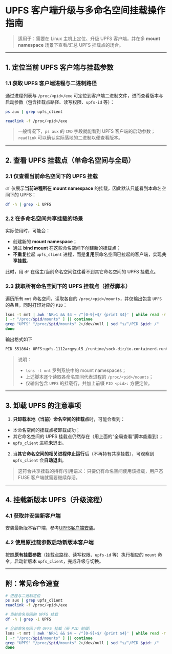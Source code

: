# UPFS 客户端升级与多命名空间挂载操作指南

> 适用于：需要在 Linux 主机上定位、升级 UPFS 客户端，并在多 **mount namespace** 场景下查看/汇总 UPFS 挂载点的场合。

---

## 1. 定位当前 UPFS 客户端与挂载参数

### 1.1 获取 UPFS 客户端进程与二进制路径
通过进程列表与 `/proc/<pid>/exe` 可定位到客户端二进制文件，进而查看版本与启动参数（包含挂载点路径、读写权限、`upfs-id` 等）：

```bash
ps aux | grep upfs_client

readlink -f /proc/<pid>/exe
```

> 一般情况下，`ps aux` 的 `CMD` 字段就能看到 UPFS 客户端的启动参数；`readlink` 可以确认实际落地的二进制以便查看版本。

---

## 2. 查看 UPFS 挂载点（单命名空间与全局）

### 2.1 仅查看当前命名空间下的 UPFS 挂载
`df` 仅展示**当前进程所在 mount namespace** 的挂载，因此默认只能看到本命名空间下的 UPFS：

```bash
df -h | grep -i UPFS
```

### 2.2 在多命名空间共享挂载的场景
实际使用时，可能会：
- 创建新的 **mount namespace**；
- 通过 **bind mount** 在这些命名空间下创建新的挂载点；
- **不重复**拉起 `upfs_client` 进程，而是**复用**原命名空间已拉起的客户端，实现**共享挂载**。

此时，用 `df` 在宿主/当前命名空间往往看不到其它命名空间的 UPFS 挂载点。

### 2.3 获取所有命名空间下的 UPFS 挂载点（推荐脚本）
遍历所有 `mnt` 命名空间，读取各自的 `/proc/<pid>/mounts`，并仅输出包含 `UPFS` 的条目，同时打印对应的 `PID`：

```bash
lsns -t mnt | awk 'NR>1 && $4 ~ /^[0-9]+$/ {print $4}' | while read -r pid; do
[ -r "/proc/$pid/mounts" ] || continue
grep "UPFS" "/proc/$pid/mounts" 2>/dev/null | sed "s/^/PID $pid: /"
done
```

输出格式如下
```bash
PID 551864: UPFS:upfs-1112arqyyul5 /runtime/sock-dir/io.containerd.runtime.v2.task/k8s.io/11c5102e02aaed8409eca2dd5d7ba16ad02cba6374a7fb15f01bc82393f10963/rootfs/host/mnt/upfs fuse.UPFS:upfs-1112arqyyul5 rw,nodev,relatime,user_id=0,group_id=0,default_permissions,allow_other 0 0
```

> 说明：  
> - `lsns -t mnt` 罗列系统中的 mount namespaces；  
> - 上述脚本逐个读取各命名空间代表进程的 `/proc/<pid>/mounts`；  
> - 仅输出包含 `UPFS` 的挂载行，并加上前缀 `PID <pid>:` 方便定位。

---

## 3. 卸载 UPFS 的注意事项

1. **只卸载本地（当前）命名空间的挂载点**时，可能会看到：  
- 本命名空间的挂载点被卸载成功；  
- 其它命名空间的 UPFS 挂载点仍然存在（用上面的“全局查看”脚本能看到）；  
- `upfs_client` 进程**未**退出。

2. 当**其它命名空间的相关进程停止运行**后（不再持有共享挂载），可观察到 `upfs_client` 会**自动退出**。

> 这符合共享挂载的持有/引用语义：只要仍有命名空间使用该挂载，用户态 FUSE 客户端就需要继续存活。

---

## 4. 挂载新版本 UPFS（升级流程）

### 4.1 获取并安装新客户端
安装最新版本客户端，参考[UPFS客户端安装](/upfs/upfs_guide/client_install.md)。

### 4.2 使用原挂载参数启动新版本客户端
按照**原有挂载参数**（挂载点路径、读写权限、`upfs-id` 等）执行相应的 `mount` 命令，启动新版本 `upfs_client`，完成升级与切换。

---

## 附：常见命令速查

```bash
# 进程与二进制定位
ps aux | grep upfs_client
readlink -f /proc/<pid>/exe

# 当前命名空间的 UPFS 挂载
df -h | grep -i UPFS

# 全部命名空间下的 UPFS 挂载（带 PID 前缀）
lsns -t mnt | awk 'NR>1 && $4 ~ /^[0-9]+$/ {print $4}' | while read -r pid; do
[ -r "/proc/$pid/mounts" ] || continue
grep "UPFS" "/proc/$pid/mounts" 2>/dev/null | sed "s/^/PID $pid: /"
done
```
